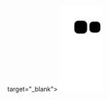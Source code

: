 target="_blank"></a> ![Snake animation](https://github.com/ParsivalT/ParsivalT/blob/output/github-contribution-grid-snake.svg) </div>
